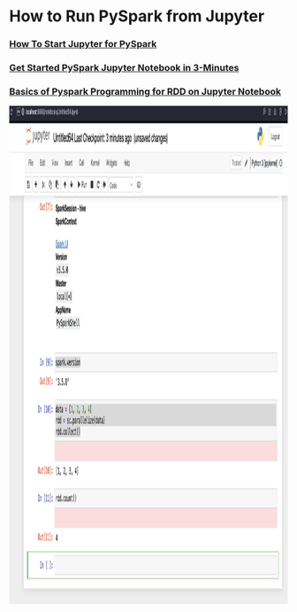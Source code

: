 # How to Run PySpark from Jupyter

### [How To Start Jupyter for PySpark](how_to_start_jupyter_for_pyspark.md)

### [Get Started PySpark Jupyter Notebook in 3-Minutes](./get-started-pyspark-jupyter-notebook-3-minutes.pdf)

### [Basics of Pyspark Programming for RDD on Jupyter Notebook](./Basics_of_Pyspark_Programming_for_RDD_on_Jupyter_Notebook.pdf)

<a href="https://jupyter.org">
    <img
        alt="Using_PySpark_in_Jupyter"
        src="./Using_PySpark_in_Jupyter.png"
        width="850"
        height="900"
    >
</a>